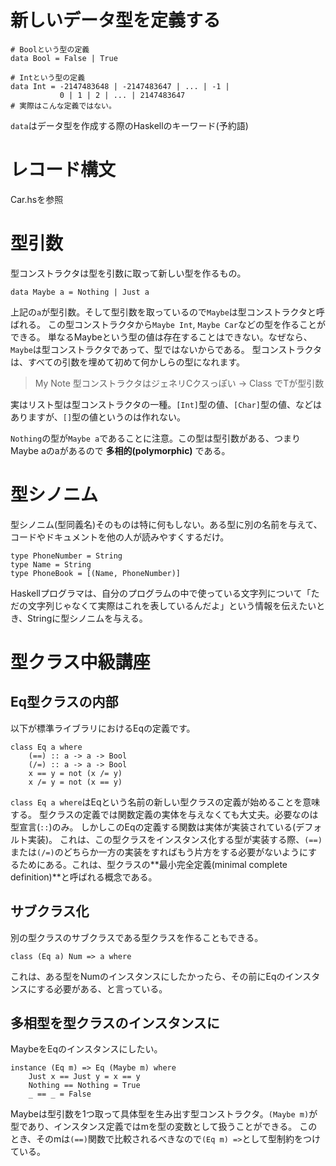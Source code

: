 # 新しいデータ型を定義する

```
# Boolという型の定義
data Bool = False | True

# Intという型の定義
data Int = -2147483648 | -2147483647 | ... | -1 | 
           0 | 1 | 2 | ... | 2147483647
# 実際はこんな定義ではない。
```

`data`はデータ型を作成する際のHaskellのキーワード(予約語)

# レコード構文

Car.hsを参照

# 型引数

型コンストラクタは型を引数に取って新しい型を作るもの。

```
data Maybe a = Nothing | Just a
```

上記の`a`が型引数。そして型引数を取っているので`Maybe`は型コンストラクタと呼ばれる。
この型コンストラクタから`Maybe Int`, `Maybe Car`などの型を作ることができる。
単なるMaybeという型の値は存在することはできない。なぜなら、`Maybe`は型コンストラクタであって、型ではないからである。
型コンストラクタは、すべての引数を埋めて初めて何かしらの型になれます。

> My Note
> 型コンストラクタはジェネリCクスっぽい -> Class<T> でTが型引数

実はリスト型は型コンストラクタの一種。`[Int]`型の値、`[Char]`型の値、などはありますが、`[]`型の値というのは作れない。

`Nothing`の型が`Maybe a`であることに注意。この型は型引数がある、つまりMaybe aのaがあるので __多相的(polymorphic)__ である。

# 型シノニム

型シノニム(型同義名)そのものは特に何もしない。ある型に別の名前を与えて、コードやドキュメントを他の人が読みやすくするだけ。

```
type PhoneNumber = String
type Name = String
type PhoneBook = [(Name, PhoneNumber)]
```

Haskellプログラマは、自分のプログラムの中で使っている文字列について「ただの文字列じゃなくて実際はこれを表しているんだよ」という情報を伝えたいとき、Stringに型シノニムを与える。

# 型クラス中級講座

## Eq型クラスの内部

以下が標準ライブラリにおけるEqの定義です。

```
class Eq a where
    (==) :: a -> a -> Bool
    (/=) :: a -> a -> Bool
    x == y = not (x /= y)
    x /= y = not (x == y)
```

`class Eq a where`はEqという名前の新しい型クラスの定義が始めることを意味する。
型クラスの定義では関数定義の実体を与えなくても大丈夫。必要なのは型宣言(` :: `)のみ。
しかしこのEqの定義する関数は実体が実装されている(デフォルト実装)。
これは、この型クラスをインスタンス化する型が実装する際、`(==)`または`(/=)`のどちらか一方の実装をすればもう片方をする必要がないようにするためにある。これは、型クラスの**最小完全定義(minimal complete definition)**と呼ばれる概念である。

## サブクラス化

別の型クラスのサブクラスである型クラスを作ることもできる。

```
class (Eq a) Num => a where
```

これは、ある型をNumのインスタンスにしたかったら、その前にEqのインスタンスにする必要がある、と言っている。

## 多相型を型クラスのインスタンスに

MaybeをEqのインスタンスにしたい。

```
instance (Eq m) => Eq (Maybe m) where
    Just x == Just y = x == y
    Nothing == Nothing = True
    _ == _ = False
```

Maybeは型引数を1つ取って具体型を生み出す型コンストラクタ。`(Maybe m)`が型であり、インスタンス定義ではmを型の変数として扱うことができる。
このとき、そのmは`(==)`関数で比較されるべきなので`(Eq m) =>`として型制約をつけている。